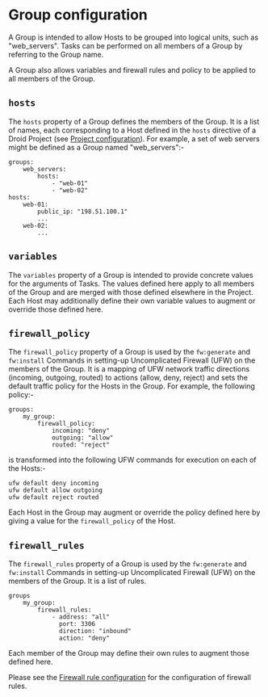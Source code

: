 # Group configuration

A Group is intended to allow Hosts to be grouped into logical units, such as
"web_servers".  Tasks can be performed on all members of a Group by referring
to the Group name.

A Group also allows variables and firewall rules and policy to be applied to
all members of the Group.

## `hosts`

The `hosts` property of a Group defines the members of the Group.  It is a list
of names, each corresponding to a Host defined in the `hosts` directive of a
Droid Project (see [Project configuration][conf-project]).  For example, a set
of web servers might be defined as a Group named "web_servers":-

    groups:
        web_servers:
            hosts:
                - "web-01"
                - "web-02"
    hosts:
        web-01:
            public_ip: "198.51.100.1"
            ...
        web-02:
            ...

## `variables`

The `variables` property of a Group is intended to provide concrete values for
the arguments of Tasks.  The values defined here apply to all members of the
Group and are merged with those defined elsewhere in the Project.  Each Host
may additionally define their own variable values to augment or override those
defined here.

## `firewall_policy`

The `firewall_policy` property of a Group is used by the `fw:generate` and
`fw:install` Commands in setting-up Uncomplicated Firewall (UFW) on the members
of the Group.  It is a mapping of UFW network traffic directions (incoming,
outgoing, routed) to actions (allow, deny, reject) and sets the default traffic
policy for the Hosts in the Group.  For example, the following policy:-

    groups:
        my_group:
            firewall_policy:
                incoming: "deny"
                outgoing: "allow"
                routed: "reject"

is transformed into the following UFW commands for execution on each of the
Hosts:-

    ufw default deny incoming
    ufw default allow outgoing
    ufw default reject routed

Each Host in the Group may augment or override the policy defined here by
giving a value for the `firewall_policy` of the Host.

## `firewall_rules`

The `firewall_rules` property of a Group is used by the `fw:generate` and
`fw:install` Commands in setting-up Uncomplicated Firewall (UFW) on the members
of the Group.  It is a list of rules.

    groups
        my_group:
            firewall_rules:
                - address: "all"
                  port: 3306
                  direction: "inbound"
                  action: "deny"

Each member of the Group may define their own rules to augment those defined
here.

Please see the [Firewall rule configuration][conf-fw] for the configuration of
firewall rules.

[conf-fw]: </configuration-reference/firewall-rule.html> "Firewall rule configuration"
[conf-project]: </configuration-reference/project.html> "Project configuration"
